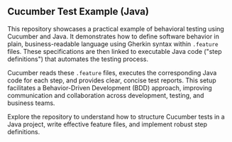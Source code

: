 ## Cucumber Test Example (Java)

This repository showcases a practical example of behavioral testing using Cucumber and Java. It demonstrates how to define software behavior in plain, business-readable language using Gherkin syntax within `.feature` files. These specifications are then linked to executable Java code ("step definitions") that automates the testing process.

Cucumber reads these `.feature` files, executes the corresponding Java code for each step, and provides clear, concise test reports. This setup facilitates a Behavior-Driven Development (BDD) approach, improving communication and collaboration across development, testing, and business teams.

Explore the repository to understand how to structure Cucumber tests in a Java project, write effective feature files, and implement robust step definitions.
